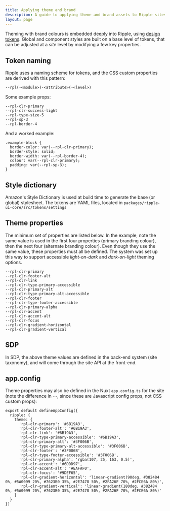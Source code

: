 ```yaml
---
title: Applying theme and brand
description: A guide to applying theme and brand assets to Ripple sites.
layout: page
---
```


Theming with brand colours is embedded deeply into Ripple, using [design tokens](https://amzn.github.io/style-dictionary/#/tokens). Global and component styles are built on a base level of tokens, that can be adjusted at a _site_ level by modifying a few key properties.

## Token naming

Ripple uses a naming scheme for tokens, and the CSS custom properties are derived with this pattern:

```
--rpl(-<module>)-<attribute>(-<level>)
```

Some example props:

```
--rpl-clr-primary
--rpl-clr-success-light
--rpl-type-size-5
--rpl-sp-3
--rpl-border-4
```

And a worked example:

```
.example-block {
  border-color: var(--rpl-clr-primary);
  border-style: solid;
  border-width: var(--rpl-border-4);
  colour: var(--rpl-clr-primary);
  padding: var(--rpl-sp-3);
}
```

## Style dictionary

Amazon's Style Dictionary is used at build time to generate the base (or global) stylesheet. The tokens are YAML files, located in `packages/ripple-ui-core/src/tokens/settings`

## Theme properties

The minimum set of properties are listed below. In the example, note the same value is used in the first four properties (primary branding colour), then the next four (alternate branding colour). Even though they use the same value, these properties must all be defined. The system was set up this way to support accessible _light-on-dark_ and _dark-on-light_ theming options.

```
--rpl-clr-primary
--rpl-clr-footer-alt
--rpl-clr-link
--rpl-clr-type-primary-accessible
--rpl-clr-primary-alt
--rpl-clr-type-primary-alt-accessible
--rpl-clr-footer
--rpl-clr-type-footer-accessible
--rpl-clr-primary-alpha
--rpl-clr-accent
--rpl-clr-accent-alt
--rpl-clr-focus
--rpl-clr-gradient-horizontal
--rpl-clr-gradient-vertical
```

## SDP

In SDP, the above theme values are defined in the back-end system (site taxonomy), and will come through the site API at the front-end.

## app.config

Theme properties may also be defined in the Nuxt `app.config.ts` for the site (note the difference in `--`, since these are Javascript config props, not CSS custom props):

```
export default defineAppConfig({
  ripple: {
    theme: {
      'rpl-clr-primary': '#6B19A3',
      'rpl-clr-footer-alt': '#6B19A3',
      'rpl-clr-link': '#6B19A3',
      'rpl-clr-type-primary-accessible': '#6B19A3',
      'rpl-clr-primary-alt': '#3F006B',
      'rpl-clr-type-primary-alt-accessible': '#3F006B',
      'rpl-clr-footer': '#3F006B',
      'rpl-clr-type-footer-accessible': '#3F006B',
      'rpl-clr-primary-alpha': 'rgba(107, 25, 163, 0.5)',
      'rpl-clr-accent': '#6DDD97',
      'rpl-clr-accent-alt': '#EAFAF0',
      'rpl-clr-focus': '#9DEF65',
      'rpl-clr-gradient-horizontal': 'linear-gradient(90deg, #382484 0%, #5A0099 20%, #7623B0 35%, #2E7478 50%, #2FA26F 70%, #2FCE6A 80%)',
      'rpl-clr-gradient-vertical': 'linear-gradient(180deg, #382484 0%, #5A0099 20%, #7623B0 35%, #2E7478 50%, #2FA26F 70%, #2FCE6A 80%)'
    }
  }
})
```
